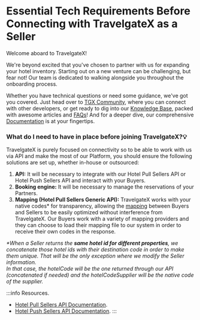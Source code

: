 ﻿---
sidebar_position: 2
---

# Essential Tech Requirements Before Connecting with TravelgateX as a Seller

Welcome aboard to TravelgateX!

We're beyond excited that you've chosen to partner with us for expanding your hotel inventory. Starting out on a new venture can be challenging, but fear not! Our team is dedicated to walking alongside you throughout the onboarding process.

Whether you have technical questions or need some guidance, we've got you covered. Just head over to [TGX Community](https://community.travelgatex.com/), where you can connect with other developers, or get ready to dig into our [Knowledge Base](https://knowledge.travelgate.com/), packed with awesome articles and [FAQs](https://knowledge.travelgate.com/faqs)! And for a deeper dive, our comprehensive [Documentation](https://docs.travelgatex.com/connectiontypesbuyers/hotel-x/) is at your fingertips.

### What do I need to have in place before joining TravelgateX?💡
TravelgateX is purely focused on connectivity so to be able to work with us via API and make the most of our Platform, you should ensure the following solutions are set up, whether in-house or outsourced:

1. **API:** It will be necessary to integrate with our Hotel Pull Sellers API or Hotel Push Sellers API and interact with your Buyers.
1. **Booking engine:** It will be necessary to manage the reservations of your Partners.
1. **Mapping (Hotel Pull Sellers Generic API):** TravelgateX works with your native codes* for transparency, allowing the [mapping](https://knowledge.travelgate.com/content-mapping) between Buyers and Sellers to be easily optimized without interference from TravelgateX. Our Buyers work with a variety of mapping providers and they can choose to load their mapping file to our system in order to receive their own codes in the response.



_*When a Seller returns the **same hotel id for different properties**, we concatenate those hotel ids with their destination code in order to make them unique. That will be the only exception where we modify the Seller information.  
In that case, the hotelCode will be the one returned through our API (concatenated if needed) and the hotelCodeSupplier will be the native code of the supplier._


:::info Resources.
- [Hotel Pull Sellers API Documentation](https://docs.travelgatex.com/legacy/hotel-suppliers/).
- [Hotel Push Sellers API Documentation](https://docs.travelgatex.com/inventory-x/).
:::